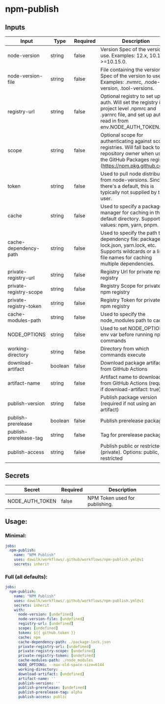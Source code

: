 # npm-publish
## Inputs
| Input                  | Type    | Required | Description                                                                                                                                                                | Default                     |
| ---------------------- | ------- | -------- | -------------------------------------------------------------------------------------------------------------------------------------------------------------------------- | --------------------------- |
| node-version           | string  | false    | Version Spec of the version to use. Examples: 12.x, 10.15.1, >=10.15.0.                                                                                                    | `[undefined]`               |
| node-version-file      | string  | false    | File containing the version Spec of the version to use.  Examples: .nvmrc, .node-version, .tool-versions.                                                                  | `[undefined]`               |
| registry-url           | string  | false    | Optional registry to set up for auth. Will set the registry in a project level .npmrc and .yarnrc file, and set up auth to read in from env.NODE_AUTH_TOKEN.               | `[undefined]`               |
| scope                  | string  | false    | Optional scope for authenticating against scoped registries. Will fall back to the repository owner when using the GitHub Packages registry (https://npm.pkg.github.com/). | `[undefined]`               |
| token                  | string  | false    | Used to pull node distributions from node-versions.  Since there's a default, this is typically not supplied by the user.                                                  | `${{ github.token }}`       |
| cache                  | string  | false    | Used to specify a package manager for caching in the default directory. Supported values: npm, yarn, pnpm.                                                                 | `npm`                       |
| cache-dependency-path  | string  | false    | Used to specify the path to a dependency file: package-lock.json, yarn.lock, etc. Supports wildcards or a list of file names for caching multiple dependencies.            | `./package-lock.json`       |
| private-registry-url   | string  | false    | Registry Url for private npm registry                                                                                                                                      | `[undefined]`               |
| private-registry-scope | string  | false    | Registry Scope for private npm registry                                                                                                                                    | `[undefined]`               |
| private-registry-token | string  | false    | Registry Token for private npm registry                                                                                                                                    | `[undefined]`               |
| cache-modules-path     | string  | false    | Used to specify the node_modules path to cache.                                                                                                                            | `./node_modules`            |
| NODE_OPTIONS           | string  | false    | Used to set NODE_OPTIONS env var before running npm commands                                                                                                               | `--max-old-space-size=6144` |
| working-directory      | string  | false    | Directory from which commands execute                                                                                                                                      | `.`                         |
| download-artifact      | boolean | false    | Download package artifact from GitHub Actions                                                                                                                              | `[undefined]`               |
| artifact-name          | string  | false    | Artifact name to download from GitHub Actions (required if download-artifact: true)                                                                                        | `''`                        |
| publish-version        | string  | false    | Publish package version (required if not using an artifact)                                                                                                                | `''`                        |
| publish-prerelease     | boolean | false    | Publish prerelease packages                                                                                                                                                | `[undefined]`               |
| publish-prerelease-tag | string  | false    | Tag for prerelease packages                                                                                                                                                | `alpha`                     |
| publish-access         | string  | false    | Publish public or restricted (private). Options: public, restricted                                                                                                        | `public`                    |
## Secrets
| Secret          | Required | Description                    |
| --------------- | -------- | ------------------------------ |
| NODE_AUTH_TOKEN | false    | NPM Token used for publishing. |
## Usage:
### Minimal:
```yaml
jobs:
  npm-publish:
    name: "NPM Publish"
    uses: dawilk/workflows/.github/workflows/npm-publish.yml@v1
    secrets: inherit
```
### Full (all defaults):
```yaml
jobs:
  npm-publish:
    name: "NPM Publish"
    uses: dawilk/workflows/.github/workflows/npm-publish.yml@v1
    secrets: inherit
    with:
      node-version: [undefined]
      node-version-file: [undefined]
      registry-url: [undefined]
      scope: [undefined]
      token: ${{ github.token }}
      cache: npm
      cache-dependency-path: ./package-lock.json
      private-registry-url: [undefined]
      private-registry-scope: [undefined]
      private-registry-token: [undefined]
      cache-modules-path: ./node_modules
      NODE_OPTIONS: --max-old-space-size=6144
      working-directory: .
      download-artifact: [undefined]
      artifact-name: ''
      publish-version: ''
      publish-prerelease: [undefined]
      publish-prerelease-tag: alpha
      publish-access: public
```
